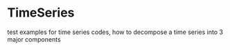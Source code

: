 # TimeSeries
test examples for time series codes, how to decompose a time series into 3 major components

